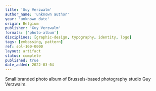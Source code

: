 ```yaml
---
title: 'Guy Verzwalm'
author_name: 'unknown author'
year: 'unknown date'
origin: Belgium
publisher: 'Guy Verzwalm'
formats: ['photo-album']
disciplines: [graphic-design, typography, identity, logo]
tags: [embossing, pattern]
ref: sol-160-0000
layout: artifact
status: complete
published: true
date_added: 2022-03-04
---
```

Small branded photo album of Brussels-based photography studio Guy Verzwalm.
